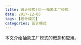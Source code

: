 ```yaml
---
title: 设计模式(4)——抽象工厂模式
date: 2017-12-05
tags: [设计模式]
categories: 设计模式
---
```


本文介绍抽象工厂模式的概念和应用。

<!--more-->

